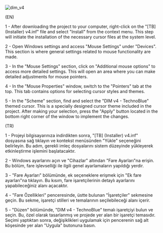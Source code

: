 ![dim_v4](https://images-wixmp-ed30a86b8c4ca887773594c2.wixmp.com/i/25e3834d-cd1c-4b37-8d6f-ce31e38fb8bb/d6618jv-ad3dd5d6-d357-44c1-b0e1-2de4970c5c88.jpg/v1/fill/w_894,h_894,q_70,strp/dim_v4___technoblue_by_biueguy_d6618jv-pre.jpg)

(EN)

1 - After downloading the project to your computer, right-click on the "[TB] (Installer) v4.inf" file and select "Install" from the context menu. This step will initiate the installation of the necessary cursor files at the system level.

2 - Open Windows settings and access "Mouse Settings" under "Devices". This section is where general settings related to mouse functionality are made.

3 - In the "Mouse Settings" section, click on "Additional mouse options" to access more detailed settings. This will open an area where you can make detailed adjustments for mouse pointers.

4 - In the "Mouse Properties" window, switch to the "Pointers" tab at the top. This tab contains options for selecting cursor styles and themes.

5 - In the "Scheme" section, find and select the "DIM v4 - TechnoBlue" themed cursor. This is a specially designed cursor theme included in the project. After making your selection, press the "Apply" button located in the bottom right corner of the window to implement the changes.



(TR)

1 - Projeyi bilgisayarınıza indirdikten sonra, "[TB] (Installer) v4.inf" dosyasına sağ tıklayın ve kontekst menüsünden "Yükle" seçeneğini belirleyin. Bu adım, gerekli imleç dosyalarını sistem düzeyinde yükleyerek etkinleştirme işlemini başlatacaktır.

2 - Windows ayarlarını açın ve "Cihazlar" altından "Fare Ayarları"na erişin. Bu bölüm, fare işlevselliği ile ilgili genel ayarlamaların yapıldığı yerdir.

3 - "Fare Ayarları" bölümünde, ek seçeneklere erişmek için "Ek fare ayarları"na tıklayın. Bu kısım, fare işaretçilerinin detaylı ayarlarını yapabileceğiniz alanı açacaktır.

4 - "Fare Özellikleri" penceresinde, üstte bulunan "İşaretçiler" sekmesine geçin. Bu sekme, işaretçi stilleri ve temalarının seçilebileceği alanı içerir.

5 - "Düzen" bölümünde, "DIM v4 - TechnoBlue" temalı işaretçiyi bulun ve seçin. Bu, özel olarak tasarlanmış ve projede yer alan bir işaretçi temasıdır. Seçimi yaptıktan sonra, değişiklikleri uygulamak için pencerenin sağ alt köşesinde yer alan "Uygula" butonuna basın.
